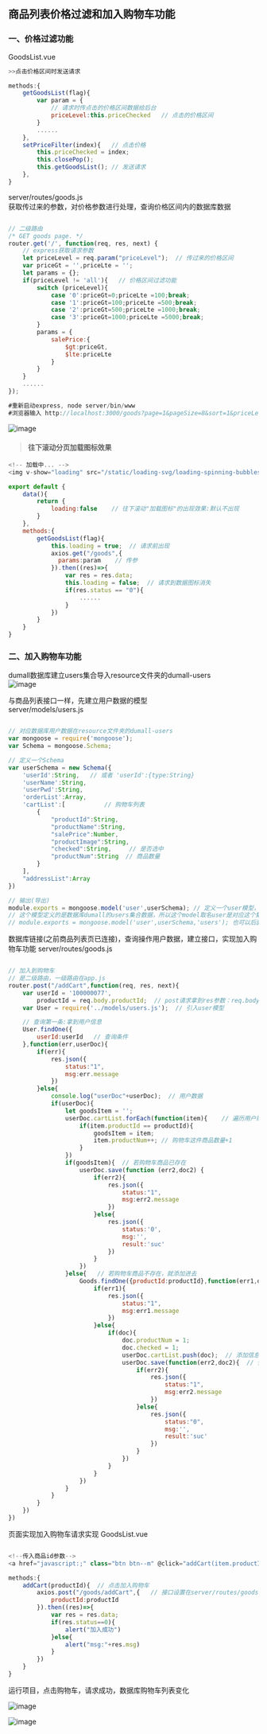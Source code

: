 ## 商品列表价格过滤和加入购物车功能

### 一、价格过滤功能

GoodsList.vue

```javascript
>>点击价格区间时发送请求

methods:{
    getGoodsList(flag){
        var param = {
            // 请求时传点击的价格区间数据给后台
            priceLevel:this.priceChecked   // 点击的价格区间
        }
        ......
    },
    setPriceFilter(index){   // 点击价格
        this.priceChecked = index;
        this.closePop();
        this.getGoodsList(); // 发送请求
    },
}

```
server/routes/goods.js <br>
获取传过来的参数，对价格参数进行处理，查询价格区间内的数据库数据

```javascript

// 二级路由
/* GET goods page. */
router.get('/', function(req, res, next) {
	// express获取请求参数
	let priceLevel = req.param("priceLevel");  // 传过来的价格区间
	var priceGt = '',priceLte = '';
	let params = {};
	if(priceLevel != 'all'){   // 价格区间过滤功能
		switch (priceLevel){
			case '0':priceGt=0;priceLte =100;break;
			case '1':priceGt=100;priceLte =500;break;
			case '2':priceGt=500;priceLte =1000;break;
			case '3':priceGt=1000;priceLte =5000;break;
		}
		params = {
			salePrice:{
				$gt:priceGt,
				$lte:priceLte
			}
		}
	}
	......
});

#重新启动express, node server/bin/www
#浏览器输入 http://localhost:3000/goods?page=1&pageSize=8&sort=1&priceLevel=2 测试价格区间500-1000的数据能否显示

```
![image](https://github.com/ccyinghua/vue-node-mongodb-project/blob/master/resource/readme/09/9.jpg?raw=true)


> #### 往下滚动分页加载图标效果

```javascript
<!-- 加载中... -->
<img v-show="loading" src="/static/loading-svg/loading-spinning-bubbles.svg" alt="">

export default {
    data(){
        return {
            loading:false    // 往下滚动"加载图标"的出现效果:默认不出现
        }
    },
    methods:{
        getGoodsList(flag){
            this.loading = true;  // 请求前出现
            axios.get("/goods",{
              params:param    // 传参
            }).then((res)=>{
                var res = res.data;
                this.loading = false;  // 请求到数据图标消失
                if(res.status == "0"){
                    ......
                }  
            })
        }
    }
}
```
### 二、加入购物车功能

dumall数据库建立users集合导入resource文件夹的dumall-users <br>
![image](https://github.com/ccyinghua/vue-node-mongodb-project/blob/master/resource/readme/09/10.jpg?raw=true)


与商品列表接口一样，先建立用户数据的模型 <br>
server/models/users.js

```javascript

// 对应数据库用户数据在resource文件夹的dumall-users
var mongoose = require('mongoose');
var Schema = mongoose.Schema;

// 定义一个Schema
var userSchema = new Schema({
	'userId':String,   // 或者 'userId':{type:String}
	'userName':String,
	'userPwd':String,
	'orderList':Array,
    'cartList':[           // 购物车列表
        {
            "productId":String,
            "productName":String,
            "salePrice":Number,
            "productImage":String,
            "checked":String,     // 是否选中
            "productNum":String  // 商品数量
        }
    ],
    "addressList":Array
})

// 输出(导出)
module.exports = mongoose.model('user',userSchema); // 定义一个user模型，可以根据这个模型调用其API方法。
// 这个模型定义的是数据库dumall的users集合数据，所以这个model取名user是对应这个集合，连接数据库之后，这个模型会根据名字的复数形式"users"来查找数据集合。
// module.exports = mongoose.model('user',userSchema,'users'); 也可以后面注明链接的是数据库的goods集合

```

数据库链接(之前商品列表页已连接)，查询操作用户数据，建立接口，实现加入购物车功能
server/routes/goods.js

```javascript

// 加入到购物车
// 是二级路由，一级路由在app.js
router.post("/addCart",function(req, res, next){
	var userId = '100000077',
		productId = req.body.productId;  // post请求拿到res参数：req.body
	var User = require('../models/users.js');  // 引入user模型

	// 查询第一条:拿到用户信息
	User.findOne({
		userId:userId   // 查询条件
	},function(err,userDoc){
		if(err){
			res.json({
				status:"1",
				msg:err.message
			})
		}else{
			console.log("userDoc"+userDoc);  // 用户数据
			if(userDoc){
				let goodsItem = '';
				userDoc.cartList.forEach(function(item){    // 遍历用户购物车，判断加入购物车的商品是否已经存在
					if(item.productId == productId){
						goodsItem = item;
						item.productNum++; // 购物车这件商品数量+1
					}
				})
				if(goodsItem){  // 若购物车商品已存在
					userDoc.save(function (err2,doc2) {
						if(err2){
							res.json({
								status:"1",
								msg:err2.message
							})
						}else{
							res.json({
								status:'0',
								msg:'',
								result:'suc'
							})
						}
		            })
				}else{   // 若购物车商品不存在，就添加进去
					Goods.findOne({productId:productId},function(err1,doc){  // 从商品列表页Goods查询点击加入购物车的那件商品信息
						if(err1){
							res.json({
								status:"1",
								msg:err1.message
							})
						}else{
							if(doc){
								doc.productNum = 1;
								doc.checked = 1;
								userDoc.cartList.push(doc);  // 添加信息到用户购物车列表中
								userDoc.save(function(err2,doc2){  // 保存数据库
									if(err2){
										res.json({
											status:"1",
											msg:err2.message
										})
									}else{
										res.json({
											status:"0",
											msg:'',
											result:'suc'
										})
									}
								})
							}
						}
					})
				}
			}
		}
	})
})


```

页面实现加入购物车请求实现
GoodsList.vue

```javascript

<!--传入商品id参数-->
<a href="javascript:;" class="btn btn--m" @click="addCart(item.productId)">加入购物车</a>

methods:{
    addCart(productId){  // 点击加入购物车
        axios.post("/goods/addCart",{   // 接口设置在server/routes/goods.js
            productId:productId
        }).then((res)=>{
            var res = res.data;
            if(res.status==0){
                alert("加入成功")
            }else{
                alert("msg:"+res.msg)
            }
        })
    }
}

```
运行项目，点击购物车，请求成功，数据库购物车列表变化

![image](https://github.com/ccyinghua/vue-node-mongodb-project/blob/master/resource/readme/09/11.jpg?raw=true)

![image](https://github.com/ccyinghua/vue-node-mongodb-project/blob/master/resource/readme/09/12.jpg?raw=true)




